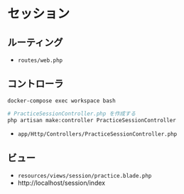 # セッション

## ルーティング

- `routes/web.php`

## コントローラ

```sh
docker-compose exec workspace bash

# PracticeSessionController.php を作成する
php artisan make:controller PracticeSessionController
```

- `app/Http/Controllers/PracticeSessionController.php`

## ビュー

- `resources/views/session/practice.blade.php`
- http://localhost/session/index

